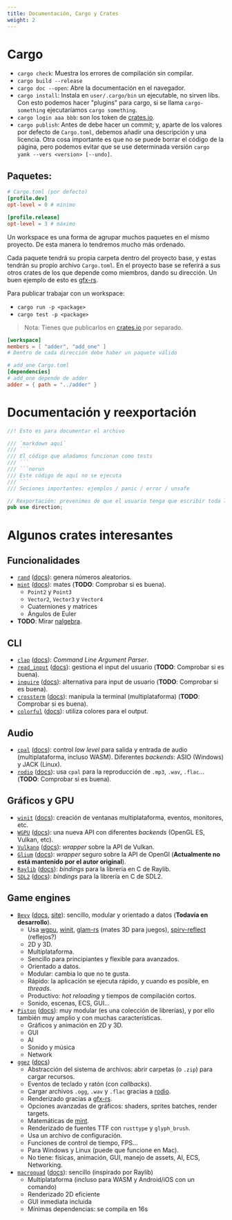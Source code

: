 ```yaml
---
title: Documentación, Cargo y Crates
weight: 2
---
```


[crates.io]: https://crates.io
[gfx-rs]: (https://github.com/gfx-rs/gfx)
[rodio]: https://crates.io/crates/rodio
[mint]: https://crates.io/crates/mint
[wgpu]: https://crates.io/crates/wgpu
[winit]: https://crates.io/crates/winit
[glam-rs]: https://crates.io/crates/glam-rs
[spirv-reflect]: https://crates.io/crates/spirv-reflect


# Cargo

- `cargo check`: Muestra los errores de compilación sin compilar.
- `cargo build --release`
- `cargo doc --open`: Abre la documentación en el navegador.
- `cargo install`: Instala en `user/.cargo/bin` un ejecutable, no sirven libs.
  Con esto podemos hacer "plugins" para cargo, si se llama `cargo-something`
  ejecutaríamos `cargo something`.
- `cargo login aaa bbb`: son los token de [crates.io].
- `cargo publish`: Antes de debe hacer un commit; y, aparte de los valores por
  defecto de `Cargo.toml`, debemos añadir una descripción y una licencia. Otra
  cosa importante es que no se puede borrar el código de la página, pero podemos
  evitar que se use determinada versión `cargo yank --vers <version> [--undo]`.


## Paquetes:

```toml
# Cargo.toml (por defecto)
[profile.dev]
opt-level = 0 # mínimo

[profile.release]
opt-level = 3 # máximo
```

Un workspace es una forma de agrupar muchos paquetes en el mismo proyecto. De
esta manera lo tendremos mucho más ordenado.

Cada paquete tendrá su propia carpeta dentro del proyecto base, y estas tendrán
su propio archivo `Cargo.toml`. En el proyecto base se referirá a sus otros
crates de los que depende como miembros, dando su dirección. Un buen ejemplo de
esto es [gfx-rs].

Para publicar trabajar con un workspace:

- `cargo run -p <package>`
- `cargo test -p <package>`

> Nota: Tienes que publicarlos en [crates.io] por separado.

```toml
[workspace]
members = [ "adder", "add_one" ]
# Dentro de cada dirección debe haber un paquete válido

# add_one Cargo.toml
[dependencies]
# add_one depende de adder
adder = { path = "../adder" }
```


# Documentación y reexportación

```rust
//! Esto es para documentar el archivo

/// `markdown aquí`
/// ```
/// El código que añadamos funcionan como tests
/// ```
/// ```norun
/// Este código de aquí no se ejecuta
/// ```
/// Seciones importantes: ejemplos / panic / error / unsafe

// Rexportación: prevenimos de que el usuario tenga que escribir toda la dirección
pub use direction;
```

# Algunos crates interesantes

## Funcionalidades

- [`rand`](https://crates.io/crates/rand)
  ([docs](https://docs.rs/rand/lastest)):
  genera números aleatorios.
- [`mint`](https://crates.io/crates/mint)
  ([docs](https://docs.rs/mint/lastest)):
  mates (**TODO**: Comprobar si es buena).
  - `Point2` y `Point3`
  - `Vector2`, `Vector3` y `Vector4`
  - Cuaterniones y matrices
  - Ángulos de Euler
- **TODO**: Mirar [nalgebra](https://nalgebra.org/).


## CLI

- [`clap`](https://crates.io/crates/clap)
  ([docs](https://docs.rs/clap/lastest)):
  _Command Line Argument Parser_.
- [`read_input`](https://crates.io/crates/read_input)
  ([docs](https://docs.rs/read_input/lastest)):
  gestiona el input del usuario (**TODO**: Comprobar si es buena).
- [`inquire`](https://crates.io/crates/inquire)
  ([docs](https://docs.rs/inquire/lastest)):
  alternativa para input de usuario (**TODO**: Comprobar si es buena).
- [`crossterm`](https://crates.io/crates/crossterm)
  ([docs](https://docs.rs/crossterm/lastest)):
  manipula la terminal (multiplataforma) (**TODO**: Comprobar si es buena).
- [`colorful`](https://crates.io/crates/colorful)
  ([docs](https://docs.rs/colorful/lastest)):
  utiliza colores para el output.


## Audio

- [`cpal`](https://crates.io/crates/cpal)
  ([docs](https://docs.rs/cpal/lastest)):
  control _low level_ para salida y entrada de audio (multiplataforma, incluso
  WASM). Diferentes _backends_: ASIO (Windows) y JACK (Linux).
- [`rodio`](https://crates.io/crates/rodio)
  ([docs](https://docs.rs/rodio/lastest)):
  usa `cpal` para la reproducción de `.mp3`, `.wav`, `.flac`...
  (**TODO**: Comprobar si es buena).


## Gráficos y GPU

- [`winit`](https://crates.io/crates/winit)
  ([docs](https://docs.rs/winit/latest/)):
  creación de ventanas multiplataforma, eventos, monitores, etc.
- [`WGPU`](https://crates.io/crates/wgpu)
  ([docs](https://docs.rs/wgpu/latest/)):
  una nueva API con diferentes _backends_ (OpenGL ES, Vulkan, etc).
- [`Vulkano`](https://crates.io/crates/vulkano)
  ([docs](https://docs.rs/vulkano/latest/)):
  _wrapper_ sobre la API de Vulkan.
- [`Glium`](https://crates.io/crates/glium)
  ([docs](https://docs.rs/glium/latest/)):
  _wrapper_ seguro sobre la API de OpenGl (**Actualmente no está mantenido**
  **por el autor original**).
- [`Raylib`](https://crates.io/crates/raylib)
  ([docs](https://docs.rs/raylib/latest/)):
  _bindings_ para la librería en C de Raylib.
- [`SDL2`](https://crates.io/crates/sdl2)
  ([docs](https://docs.rs/sdl2/latest/)):
  _bindings_ para la librería en C de SDL2.


## Game engines

- [`Bevy`](https://crates.io/crates/bevy)
  ([docs](https://docs.rs/bevy/latest/), [site](https://bevyengine.org/)):
  sencillo, modular y orientado a datos (**Todavía en desarrollo**).
  - Usa [wgpu], [winit], [glam-rs] (mates 3D para juegos), [spirv-reflect]
  (reflejos?)
  - 2D y 3D.
  - Multiplataforma.
  - Sencillo para principiantes y flexible para avanzados.
  - Orientado a datos.
  - Modular: cambia lo que no te gusta.
  - Rápido: la aplicación se ejecuta rápido, y cuando es posible, en _threads_.
  - Productivo: _hot reloading_ y tiempos de compilación cortos.
  - Sonido, escenas, ECS, GUI...
- [`Piston`](https://crates.io/crates/piston)
  ([docs](https://docs.rs/piston/latest/)):
  muy modular (es una colección de librerías), y por ello también muy amplio y
  con muchas características.
  - Gráficos y animación en 2D y 3D.
  - GUI
  - AI
  - Sonido y música
  - Network
- [`ggez`](https://crates.io/crates/ggez)
  ([docs](https://docs.rs/ggez/latest/))
  - Abstracción del sistema de archivos: abrir carpetas (o `.zip`) para cargar
  recursos.
  - Eventos de teclado y ratón (con _callbacks_).
  - Cargar archivos `.ogg`, `.wav` y `.flac` gracias a [rodio].
  - Renderizado gracias a [gfx-rs].
  - Opciones avanzadas de gráficos: shaders, sprites batches, render targets.
  - Matemáticas de [mint].
  - Renderizado de fuentes TTF con `rusttype` y `glyph_brush`.
  - Usa un archivo de configuración.
  - Funciones de control de tiempo, FPS...
  - Para Windows y Linux (puede que funcione en Mac).
  - No tiene: físicas, animación, GUI, manejo de assets, AI, ECS, Networking.
- [`macroquad`](https//crates.io/crates/macroquad)
  ([docs](https://docs.rs/macroquad/lastest)):
  sencillo (inspirado por Raylib)
  - Multiplataforma (incluso para WASM y Android/iOS con un comando)
  - Renderizado 2D eficiente
  - GUI inmediata incluida
  - Mínimas dependencias: se compila en 16s
